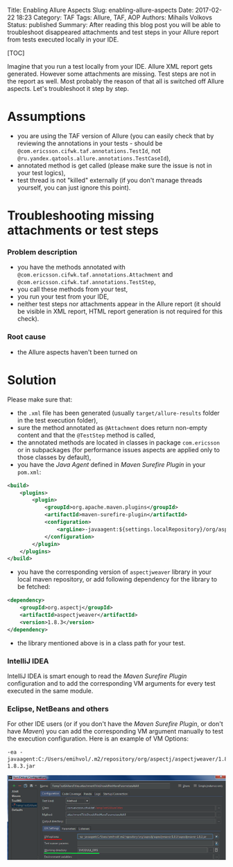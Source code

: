 Title: Enabling Allure Aspects
Slug: enabling-allure-aspects
Date: 2017-02-22 18:23
Category: TAF
Tags: Allure, TAF, AOP
Authors: Mihails Volkovs
Status: published
Summary: After reading this blog post you will be able to troubleshoot disappeared attachments and test steps in your Allure report from tests executed locally in your IDE.


[TOC]

Imagine that you run a test locally from your IDE. Allure XML report gets generated. However some attachments are missing. Test steps are not in the report as well. Most probably the reason of that all is switched off Allure aspects. Let's troubleshoot it step by step.

# Assumptions

 - you are using the TAF version of Allure (you can easily check that by reviewing the annotations in your tests - should be ``@com.ericsson.cifwk.taf.annotations.TestId``, not ``@ru.yandex.qatools.allure.annotations.TestCaseId``),
 - annotated method is get called (please make sure the issue is not in your test logics),
 - test thread is not "killed" externally (if you don't manage threads yourself, you can just ignore this point).

# Troubleshooting missing attachments or test steps

### Problem description

 - you have the methods annotated with ``@com.ericsson.cifwk.taf.annotations.Attachment`` and ``@com.ericsson.cifwk.taf.annotations.TestStep``,
 - you call these methods from your test,
 - you run your test from your IDE,
 - neither test steps nor attachments appear in the Allure report (it should be visible in XML report, HTML report generation is not required for this check).

### Root cause

 - the Allure aspects haven't been turned on
 
# Solution

Please make sure that:

 - the ``.xml`` file has been generated (usually ``target/allure-results`` folder in the test execution folder),
 - sure the method annotated as ``@Attachment`` does return non-empty content and that the ``@TestStep`` method is called,
 - the annotated methods are located in classes in package ``com.ericsson`` or in subpackages (for performance issues aspects are applied only to those classes by default),
 - you have the *Java Agent* defined in *Maven Surefire Plugin* in your ``pom.xml``:
 
```xml
<build>
    <plugins>
        <plugin>
            <groupId>org.apache.maven.plugins</groupId>
            <artifactId>maven-surefire-plugin</artifactId>
            <configuration>
                <argLine>-javaagent:${settings.localRepository}/org/aspectj/aspectjweaver/1.8.3/aspectjweaver-1.8.3.jar</argLine>
            </configuration>
        </plugin>
    </plugins>
</build>
```

 - you have the corresponding version of ``aspectjweaver`` library in your local maven repository, or add following dependency for the library to be fetched:

```xml
<dependency>
    <groupId>org.aspectj</groupId>
    <artifactId>aspectjweaver</artifactId>
    <version>1.8.3</version>
</dependency>
```

 - the library mentioned above is in a class path for your test.

### IntelliJ IDEA
IntelliJ IDEA is smart enough to read the *Maven Surefire Plugin* configuration and to add the corresponding VM arguments for every test executed in the same module.

### Eclipse, NetBeans and others
For other IDE users (or if you don't have the *Maven Surefire Plugin*, or don't have *Maven*) you can add the corresponding VM argument manually to test the execution configuration. Here is an example of VM Options:

```
-ea -javaagent:C:/Users/emihvol/.m2/repository/org/aspectj/aspectjweaver/1.8.3/aspectjweaver-1.8.3.jar
```

![Run Configuration Example](./images/2017-02-22--enabling_allure_aspects/run-configuration.png "Run Configuration Example")

